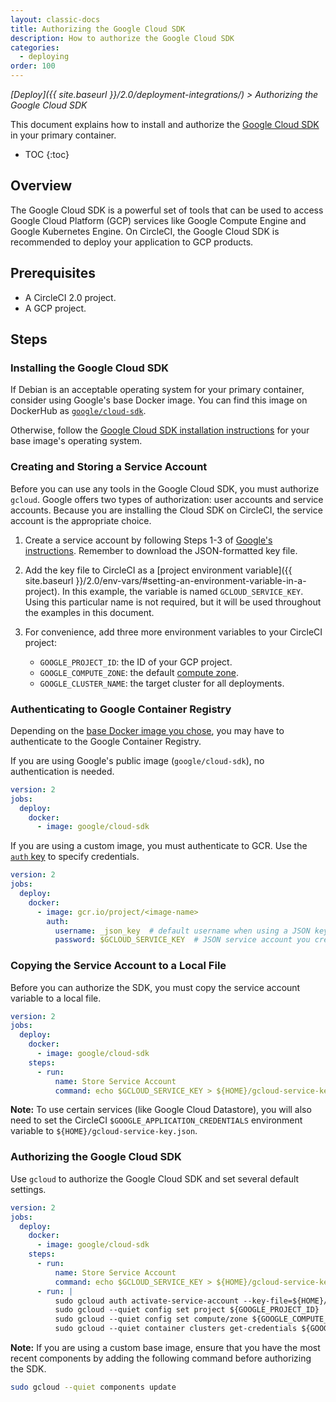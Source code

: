 ```yaml
---
layout: classic-docs
title: Authorizing the Google Cloud SDK
description: How to authorize the Google Cloud SDK
categories:
  - deploying
order: 100
---
```

*[Deploy]({{ site.baseurl }}/2.0/deployment-integrations/) > Authorizing the Google Cloud SDK*

This document explains how to install and authorize the [Google Cloud SDK](https://cloud.google.com/sdk/) in your primary container.

- TOC {:toc}

## Overview

The Google Cloud SDK is a powerful set of tools that can be used to access Google Cloud Platform (GCP) services like Google Compute Engine and Google Kubernetes Engine. On CircleCI, the Google Cloud SDK is recommended to deploy your application to GCP products.

## Prerequisites

- A CircleCI 2.0 project.
- A GCP project.

## Steps

### Installing the Google Cloud SDK

If Debian is an acceptable operating system for your primary container, consider using Google's base Docker image. You can find this image on DockerHub as [`google/cloud-sdk`](https://hub.docker.com/r/google/cloud-sdk/).

Otherwise, follow the [Google Cloud SDK installation instructions](https://cloud.google.com/sdk/) for your base image's operating system.

### Creating and Storing a Service Account

Before you can use any tools in the Google Cloud SDK, you must authorize `gcloud`. Google offers two types of authorization: user accounts and service accounts. Because you are installing the Cloud SDK on CircleCI, the service account is the appropriate choice.

1. Create a service account by following Steps 1-3 of [Google's instructions](https://cloud.google.com/sdk/docs/authorizing#authorizing_with_a_service_account). Remember to download the JSON-formatted key file.

2. Add the key file to CircleCI as a [project environment variable]({{ site.baseurl }}/2.0/env-vars/#setting-an-environment-variable-in-a-project). In this example, the variable is named `GCLOUD_SERVICE_KEY`. Using this particular name is not required, but it will be used throughout the examples in this document.

3. For convenience, add three more environment variables to your CircleCI project:
    
    - `GOOGLE_PROJECT_ID`: the ID of your GCP project.
    - `GOOGLE_COMPUTE_ZONE`: the default [compute zone](https://cloud.google.com/compute/docs/regions-zones/).
    - `GOOGLE_CLUSTER_NAME`: the target cluster for all deployments.

### Authenticating to Google Container Registry

Depending on the [base Docker image you chose](#installing-the-google-cloud-sdk), you may have to authenticate to the Google Container Registry.

If you are using Google's public image (`google/cloud-sdk`), no authentication is needed.

```yaml
version: 2
jobs:
  deploy:
    docker:
      - image: google/cloud-sdk
```

If you are using a custom image, you must authenticate to GCR. Use the [`auth` key](https://circleci.com/docs/2.0/configuration-reference/#docker) to specify credentials.

```yaml
version: 2
jobs:
  deploy:
    docker:
      - image: gcr.io/project/<image-name>
        auth:
          username: _json_key  # default username when using a JSON key file to authenticate
          password: $GCLOUD_SERVICE_KEY  # JSON service account you created
```

### Copying the Service Account to a Local File

Before you can authorize the SDK, you must copy the service account variable to a local file.

```yaml
version: 2
jobs:
  deploy:
    docker:
      - image: google/cloud-sdk
    steps:
      - run:
          name: Store Service Account
          command: echo $GCLOUD_SERVICE_KEY > ${HOME}/gcloud-service-key.json
```

**Note:** To use certain services (like Google Cloud Datastore), you will also need to set the CircleCI `$GOOGLE_APPLICATION_CREDENTIALS` environment variable to `${HOME}/gcloud-service-key.json`.

### Authorizing the Google Cloud SDK

Use `gcloud` to authorize the Google Cloud SDK and set several default settings.

```yaml
version: 2
jobs:
  deploy:
    docker:
      - image: google/cloud-sdk
    steps:
      - run:
          name: Store Service Account
          command: echo $GCLOUD_SERVICE_KEY > ${HOME}/gcloud-service-key.json
      - run: |
          sudo gcloud auth activate-service-account --key-file=${HOME}/gcloud-service-key.json
          sudo gcloud --quiet config set project ${GOOGLE_PROJECT_ID}
          sudo gcloud --quiet config set compute/zone ${GOOGLE_COMPUTE_ZONE}
          sudo gcloud --quiet container clusters get-credentials ${GOOGLE_CLUSTER_NAME}
```

**Note:** If you are using a custom base image, ensure that you have the most recent components by adding the following command before authorizing the SDK.

```bash
sudo gcloud --quiet components update
```